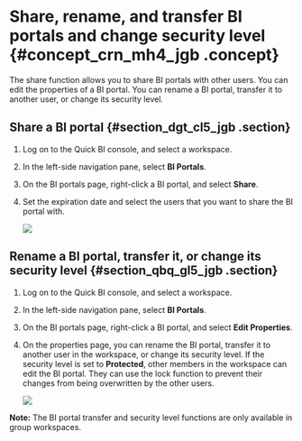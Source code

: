 # Share, rename, and transfer BI portals and change security level {#concept_crn_mh4_jgb .concept}

The share function allows you to share BI portals with other users. You can edit the properties of a BI portal. You can rename a BI portal, transfer it to another user, or change its security level.

## Share a BI portal {#section_dgt_cl5_jgb .section}

1.  Log on to the Quick BI console, and select a workspace.
2.  In the left-side navigation pane, select **BI Portals**.
3.  On the BI portals page, right-click a BI portal, and select **Share**.
4.  Set the expiration date and select the users that you want to share the BI portal with.

    ![](http://static-aliyun-doc.oss-cn-hangzhou.aliyuncs.com/assets/img/90155/155978987836496_en-US.png)


## Rename a BI portal, transfer it, or change its security level {#section_qbq_gl5_jgb .section}

1.  Log on to the Quick BI console, and select a workspace.
2.  In the left-side navigation pane, select **BI Portals**.
3.  On the BI portals page, right-click a BI portal, and select **Edit Properties**.
4.  On the properties page, you can rename the BI portal, transfer it to another user in the workspace, or change its security level. If the security level is set to **Protected**, other members in the workspace can edit the BI portal. They can use the lock function to prevent their changes from being overwritten by the other users.

    ![](http://static-aliyun-doc.oss-cn-hangzhou.aliyuncs.com/assets/img/90155/155978987836308_en-US.png)


**Note:** The BI portal transfer and security level functions are only available in group workspaces.

